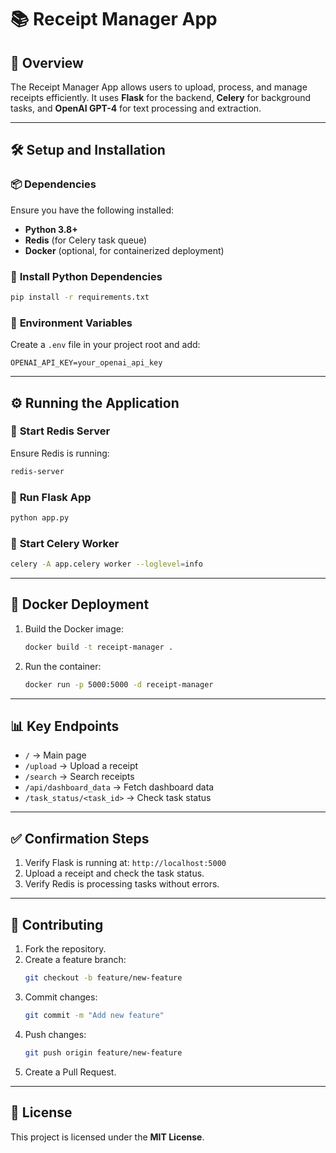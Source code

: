 
# 📚 **Receipt Manager App**

## 🚀 **Overview**
The Receipt Manager App allows users to upload, process, and manage receipts efficiently. It uses **Flask** for the backend, **Celery** for background tasks, and **OpenAI GPT-4** for text processing and extraction.

---

## 🛠️ **Setup and Installation**

### 📦 **Dependencies**
Ensure you have the following installed:
- **Python 3.8+**
- **Redis** (for Celery task queue)
- **Docker** (optional, for containerized deployment)

### 🐍 **Install Python Dependencies**
```bash
pip install -r requirements.txt
```

### 🔑 **Environment Variables**
Create a `.env` file in your project root and add:
```env
OPENAI_API_KEY=your_openai_api_key
```

---

## ⚙️ **Running the Application**

### 📡 **Start Redis Server**
Ensure Redis is running:
```bash
redis-server
```

### 🏃 **Run Flask App**
```bash
python app.py
```

### 🎯 **Start Celery Worker**
```bash
celery -A app.celery worker --loglevel=info
```

---

## 🐳 **Docker Deployment**
1. Build the Docker image:
   ```bash
   docker build -t receipt-manager .
   ```
2. Run the container:
   ```bash
   docker run -p 5000:5000 -d receipt-manager
   ```

---

## 📊 **Key Endpoints**

- `/` → Main page
- `/upload` → Upload a receipt
- `/search` → Search receipts
- `/api/dashboard_data` → Fetch dashboard data
- `/task_status/<task_id>` → Check task status

---

## ✅ **Confirmation Steps**
1. Verify Flask is running at: `http://localhost:5000`
2. Upload a receipt and check the task status.
3. Verify Redis is processing tasks without errors.

---

## 🤝 **Contributing**
1. Fork the repository.
2. Create a feature branch:
   ```bash
   git checkout -b feature/new-feature
   ```
3. Commit changes:
   ```bash
   git commit -m "Add new feature"
   ```
4. Push changes:
   ```bash
   git push origin feature/new-feature
   ```
5. Create a Pull Request.

---

## 📝 **License**
This project is licensed under the **MIT License**.
